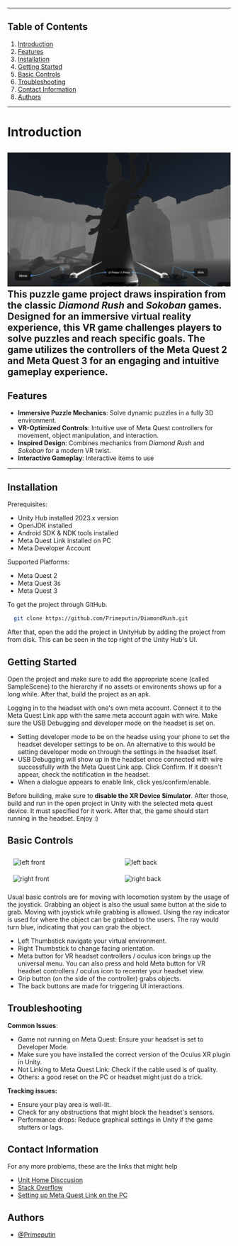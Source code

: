 
---

## **Table of Contents**
1. [Introduction](#introduction)
2. [Features](#features)
3. [Installation](#installation)
4. [Getting Started](#getting-started)
5. [Basic Controls](#basic-controls)
6. [Troubleshooting](#troubleshooting)
7. [Contact Information](#contact-information)
8. [Authors](#authors)

---

# Introduction
![alt text](game-image.png)
This puzzle game project draws inspiration from the classic *Diamond Rush* and *Sokoban* games. Designed for an immersive virtual reality experience, this VR game challenges players to solve puzzles and reach specific goals. The game utilizes the controllers of the Meta Quest 2 and Meta Quest 3 for an engaging and intuitive gameplay experience.
---

## **Features**

- **Immersive Puzzle Mechanics**: Solve dynamic puzzles in a fully 3D environment.
- **VR-Optimized Controls**: Intuitive use of Meta Quest controllers for movement, object manipulation, and interaction.
- **Inspired Design**: Combines mechanics from *Diamond Rush* and *Sokoban* for a modern VR twist.
- **Interactive Gameplay**: Interactive items to use

---

## Installation
Prerequisites:
- Unity Hub installed 2023.x version
- OpenJDK installed
- Android SDK & NDK tools installed
- Meta Quest Link installed on PC
- Meta Developer Account

Supported Platforms:
- Meta Quest 2
- Meta Quest 3s
- Meta Quest 3

To get the project through GitHub.

```bash
  git clone https://github.com/Primeputin/DiamondRush.git
```

After that, open the add the project in UnityHub by adding the project from from disk. This can be seen in the top right of the Unity Hub's UI.


## Getting Started
Open the project and make sure to add the appropriate scene (called SampleScene) to the hierarchy if no assets or environents shows up for a long while. After that, build the project as an apk.

Logging in to the headset with one's own meta account. Connect it to the Meta Quest Link app with the same meta account again with wire. Make sure the USB Debugging and developer mode on the headset is set on.
- Setting developer mode to be on the headse using your phone to set the headset developer settings to be on. An alternative to this would be setting developer mode on through the settings in the headset itself.
- USB Debugging will show up in the headset once connected with wire successfully with the Meta Quest Link app. Click Confirm. If it doesn't appear, check the notification in the headset.
- When a dialogue appears to enable link, click yes/confirm/enable.

Before building, make sure to **disable the XR Device Simulator**.
After those, build and run in the open project in Unity with the selected meta quest device. It must specified for it work. After that, the game should start running in the headset. Enjoy :)

## Basic Controls
<div style="display: flex; flex-wrap: wrap; justify-content: space-around;">
  <img src="left-front.png" alt="left front" style="width: 45%; margin: 10px;">
  <img src="left-back.png" alt="left back" style="width: 45%; margin: 10px;">
  <img src="right-front.png" alt="right front" style="width: 45%; margin: 10px;">
  <img src="right-back.png" alt="right back" style="width: 45%; margin: 10px;">
</div>

Usual basic controls are for moving with locomotion system by the usage of the joystick.
Grabbing an object is also the usual same button at the side to grab. Moving with joystick while grabbing is allowed. Using the ray indicator is used for where the object can be grabbed to the users. The ray would turn blue, indicating that you can grab the object.
- Left Thumbstick navigate your virtual environment.
- Right Thumbstick to change facing orientation.
- Meta button for VR headset controllers / oculus icon brings up the universal menu. You can also press and hold Meta button for VR headset controllers / oculus icon to recenter your headset view.
- Grip button (on the side of the controller) grabs objects.
- The back buttons are made for triggering UI interactions.
## Troubleshooting
**Common Issues**:
- Game not running on Meta Quest: Ensure your headset is set to Developer Mode.
- Make sure you have installed the correct version of the Oculus XR plugin in Unity.
- Not Linking to Meta Quest Link: Check if the cable used is of quality.
- Others: a good reset on the PC or headset might just do a trick.

**Tracking issues:**
- Ensure your play area is well-lit.
- Check for any obstructions that might block the headset's sensors.
- Performance drops:
Reduce graphical settings in Unity if the game stutters or lags.
## Contact Information
For any more problems, these are the links that might help
 - [Unit Home Disccusion](https://discussions.unity.com/)
- [Stack Overflow](https://stackoverflow.com/)
- [Setting up Meta Quest Link on the PC](https://www.meta.com/help/quest/articles/headsets-and-accessories/oculus-rift-s/install-app-for-link/?srsltid=AfmBOoqCogVr7pxWfc7Yj0ggWkXcwAMWRVm_eN39XUkx_RHMCSHvrtj7)
## Authors
- [@Primeputin](https://www.github.com/Primeputin)

